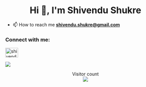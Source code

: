 <h1 align="center">Hi 👋, I'm Shivendu Shukre</h1>

- 📫 How to reach me **shivendu.shukre@gmail.com**

<h3 align="left">Connect with me:</h3>
<p align="left">
<a href="https://linkedin.com/in/shivendushukre" target="blank"><img align="center" src="https://raw.githubusercontent.com/rahuldkjain/github-profile-readme-generator/master/src/images/icons/Social/linked-in-alt.svg" alt="shivendushukre" height="30" width="40" /></a>
</p>

<a href="https://github.com/shivendushukre/github-readme-stats"><img align="center" src="https://github-readme-stats.vercel.app/api/top-langs/?username=shivendushukre&layout=compact&theme=buefy&hide_border=true" /></a>

<p align="center"> 
  Visitor count<br>
  <img src="https://profile-counter.glitch.me/shivendushukre/count.svg" />
</p>
